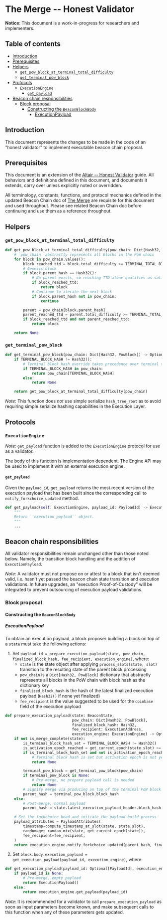 # The Merge -- Honest Validator

**Notice**: This document is a work-in-progress for researchers and implementers.

## Table of contents

<!-- TOC -->
<!-- START doctoc generated TOC please keep comment here to allow auto update -->
<!-- DON'T EDIT THIS SECTION, INSTEAD RE-RUN doctoc TO UPDATE -->

- [Introduction](#introduction)
- [Prerequisites](#prerequisites)
- [Helpers](#helpers)
  - [`get_pow_block_at_terminal_total_difficulty`](#get_pow_block_at_terminal_total_difficulty)
  - [`get_terminal_pow_block`](#get_terminal_pow_block)
- [Protocols](#protocols)
  - [`ExecutionEngine`](#executionengine)
    - [`get_payload`](#get_payload)
- [Beacon chain responsibilities](#beacon-chain-responsibilities)
  - [Block proposal](#block-proposal)
    - [Constructing the `BeaconBlockBody`](#constructing-the-beaconblockbody)
      - [ExecutionPayload](#executionpayload)

<!-- END doctoc generated TOC please keep comment here to allow auto update -->
<!-- /TOC -->

## Introduction

This document represents the changes to be made in the code of an "honest validator" to implement executable beacon chain proposal.

## Prerequisites

This document is an extension of the [Altair -- Honest Validator](../altair/validator.md) guide.
All behaviors and definitions defined in this document, and documents it extends, carry over unless explicitly noted or overridden.

All terminology, constants, functions, and protocol mechanics defined in the updated Beacon Chain doc of [The Merge](./beacon-chain.md) are requisite for this document and used throughout.
Please see related Beacon Chain doc before continuing and use them as a reference throughout.

## Helpers

### `get_pow_block_at_terminal_total_difficulty`

```python
def get_pow_block_at_terminal_total_difficulty(pow_chain: Dict[Hash32, PowBlock]) -> Optional[PowBlock]:
    # `pow_chain` abstractly represents all blocks in the PoW chain
    for block in pow_chain.values():
        block_reached_ttd = block.total_difficulty >= TERMINAL_TOTAL_DIFFICULTY
        # Genesis block
        if block.parent_hash == Hash32():
            # No parent exists, so reaching TTD alone qualifies as valid terminal block
            if block_reached_ttd:
                return block
            # Continue to iterate the next block
            if block.parent_hash not in pow_chain:
                continue

        parent = pow_chain[block.parent_hash]
        parent_reached_ttd = parent.total_difficulty >= TERMINAL_TOTAL_DIFFICULTY
        if block_reached_ttd and not parent_reached_ttd:
            return block

    return None
```

### `get_terminal_pow_block`

```python
def get_terminal_pow_block(pow_chain: Dict[Hash32, PowBlock]) -> Optional[PowBlock]:
    if TERMINAL_BLOCK_HASH != Hash32():
        # Terminal block hash override takes precedence over terminal total difficulty
        if TERMINAL_BLOCK_HASH in pow_chain:
            return pow_chain[TERMINAL_BLOCK_HASH]
        else:
            return None

    return get_pow_block_at_terminal_total_difficulty(pow_chain)
```

*Note*: This function does *not* use simple serialize `hash_tree_root` as to
avoid requiring simple serialize hashing capabilities in the Execution Layer.

## Protocols

### `ExecutionEngine`

*Note*: `get_payload` function is added to the `ExecutionEngine` protocol for use as a validator.

The body of this function is implementation dependent.
The Engine API may be used to implement it with an external execution engine.

#### `get_payload`

Given the `payload_id`, `get_payload` returns the most recent version of the execution payload that
has been built since the corresponding call to `notify_forkchoice_updated` method.

```python
def get_payload(self: ExecutionEngine, payload_id: PayloadId) -> ExecutionPayload:
    """
    Return ``execution_payload`` object.
    """
    ...
```

## Beacon chain responsibilities

All validator responsibilities remain unchanged other than those noted below. Namely, the transition block handling and the addition of `ExecutionPayload`.

*Note*: A validator must not propose on or attest to a block that isn't deemed valid, i.e. hasn't yet passed the beacon chain state transition and execution validations. In future upgrades, an "execution Proof-of-Custody" will be integrated to prevent outsourcing of execution payload validations.

### Block proposal

#### Constructing the `BeaconBlockBody`

##### ExecutionPayload

To obtain an execution payload, a block proposer building a block on top of a `state` must take the following actions:

1. Set `payload_id = prepare_execution_payload(state, pow_chain, finalized_block_hash, fee_recipient, execution_engine)`, where:
    * `state` is the state object after applying `process_slots(state, slot)` transition to the resulting state of the parent block processing
    * `pow_chain` is a `Dict[Hash32, PowBlock]` dictionary that abstractly represents all blocks in the PoW chain with block hash as the dictionary key
    * `finalized_block_hash` is the hash of the latest finalized execution payload (`Hash32()` if none yet finalized)
    * `fee_recipient` is the value suggested to be used for the `coinbase` field of the execution payload


```python
def prepare_execution_payload(state: BeaconState,
                              pow_chain: Dict[Hash32, PowBlock],
                              finalized_block_hash: Hash32,
                              fee_recipient: ExecutionAddress,
                              execution_engine: ExecutionEngine) -> Optional[PayloadId]:
    if not is_merge_complete(state):
        is_terminal_block_hash_set = TERMINAL_BLOCK_HASH != Hash32()
        is_activation_epoch_reached = get_current_epoch(state.slot) >= TERMINAL_BLOCK_HASH_ACTIVATION_EPOCH
        if is_terminal_block_hash_set and not is_activation_epoch_reached:
            # Terminal block hash is set but activation epoch is not yet reached, no prepare payload call is needed
            return None

        terminal_pow_block = get_terminal_pow_block(pow_chain)
        if terminal_pow_block is None:
            # Pre-merge, no prepare payload call is needed
            return None
        # Signify merge via producing on top of the terminal PoW block
        parent_hash = terminal_pow_block.block_hash
    else:
        # Post-merge, normal payload
        parent_hash = state.latest_execution_payload_header.block_hash

    # Set the forkchoice head and initiate the payload build process
    payload_attributes = PayloadAttributes(
        timestamp=compute_timestamp_at_slot(state, state.slot),
        random=get_randao_mix(state, get_current_epoch(state)),
        fee_recipient=fee_recipient,
    )
    return execution_engine.notify_forkchoice_updated(parent_hash, finalized_block_hash, payload_attributes)
```

2. Set `block.body.execution_payload = get_execution_payload(payload_id, execution_engine)`, where:

```python
def get_execution_payload(payload_id: Optional[PayloadId], execution_engine: ExecutionEngine) -> ExecutionPayload:
    if payload_id is None:
        # Pre-merge, empty payload
        return ExecutionPayload()
    else:
        return execution_engine.get_payload(payload_id)
```

*Note*: It is recommended for a validator to call `prepare_execution_payload` as soon as input parameters become known,
and make subsequent calls to this function when any of these parameters gets updated.
